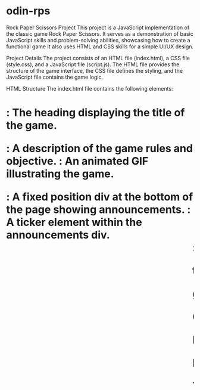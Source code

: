 # odin-rps

Rock Paper Scissors Project
This project is a JavaScript implementation of the classic game Rock Paper Scissors. It serves as a demonstration of basic JavaScript skills and problem-solving abilities, showcasing how to create a functional game It also uses HTML and CSS skills for a simple UI/UX design.

Project Details
The project consists of an HTML file (index.html), a CSS file (style.css), and a JavaScript file (script.js). The HTML file provides the structure of the game interface, the CSS file defines the styling, and the JavaScript file contains the game logic.

HTML Structure
The index.html file contains the following elements:

<h1>: The heading displaying the title of the game.
<p>: A description of the game rules and objective.
<img>: An animated GIF illustrating the game.
<div class="announcements">: A fixed position div at the bottom of the page showing announcements.
<span class="ticker">: A ticker element within the announcements div.
<marquee class="news-content">: The content of the ticker, displaying copyright information.
CSS Styling
The style.css file defines the styling for various elements in the game. It includes the following CSS properties:

text-align, font-family, margin, and padding: Setting styles for text alignment, font, and spacing.
font-size, margin-bottom: Styles applied to the heading element (h1).
.center: Styles for centering the animated GIF.
background-color, height: Setting the background color and height of the page.
.announcements: Styles for the announcements div.
.announcements .ticker: Styling for the ticker element.
.announcements .news-content p: Styling for the text content within the ticker.
JavaScript Logic
The script.js file contains the JavaScript code responsible for the game functionality. It includes the following key components:

getRandomInt(max): A function that generates a random integer between 0 and max.
getComputerChoice(ranNum): A function that maps the generated random number to "Rock", "Paper", or "Scissors" based on specific conditions.
playerWins and computerWins: Variables to keep track of the number of wins for the player and computer.
Button elements for rock, paper, and scissors, each with event listeners.
updateDisplay(result): A function that updates the result display based on the outcome of the game.
playRound(playerSelection): The main function that processes the game logic for each round.
getResult(playerSelection, computerSelection): A function that determines the outcome of a round based on the player's and computer's selections.

Getting Started
To run the Rock Paper Scissors game locally, follow these steps:

Method 1:
Click the link below:

Method 2:
Download or clone the project repository from GitHub.
Open the index.html file in a web browser.
Click on the buttons to make your choices and play the game.
The game will display the round results and keep track of the score until a player reaches 5 points.
Feel free to explore and modify the code to enhance the game or further develop your JavaScript skills.

This project was created as part of The Odin Project Foundations Course with inspiration from The Odin Project community.
